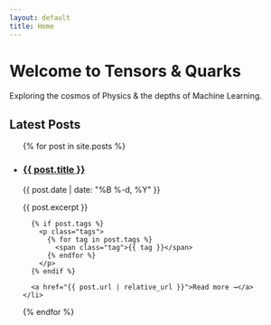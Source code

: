 ```yaml
---
layout: default
title: Home
---
```


<div class="hero">
  <h1>Welcome to Tensors & Quarks</h1>
  <p>Exploring the cosmos of Physics & the depths of Machine Learning.</p>
</div>

<h2 class="section-title">Latest Posts</h2>

<ul class="post-list">
  {% for post in site.posts %}
    <li class="post-card">
      <h3><a href="{{ post.url | relative_url }}">{{ post.title }}</a></h3>
      <p>{{ post.date | date: "%B %-d, %Y" }}</p>
      <p>{{ post.excerpt }}</p>

      {% if post.tags %}
        <p class="tags">
          {% for tag in post.tags %}
            <span class="tag">{{ tag }}</span>
          {% endfor %}
        </p>
      {% endif %}

      <a href="{{ post.url | relative_url }}">Read more →</a>
    </li>
  {% endfor %}
</ul>
